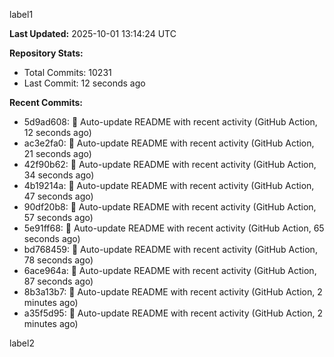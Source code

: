 
label1 
<!-- ACTIVITY_START -->
**Last Updated:** 2025-10-01 13:14:24 UTC

**Repository Stats:**
- Total Commits: 10231
- Last Commit: 12 seconds ago

**Recent Commits:**
- 5d9ad608: 🤖 Auto-update README with recent activity (GitHub Action, 12 seconds ago)
- ac3e2fa0: 🤖 Auto-update README with recent activity (GitHub Action, 21 seconds ago)
- 42f90b62: 🤖 Auto-update README with recent activity (GitHub Action, 34 seconds ago)
- 4b19214a: 🤖 Auto-update README with recent activity (GitHub Action, 47 seconds ago)
- 90df20b8: 🤖 Auto-update README with recent activity (GitHub Action, 57 seconds ago)
- 5e91ff68: 🤖 Auto-update README with recent activity (GitHub Action, 65 seconds ago)
- bd768459: 🤖 Auto-update README with recent activity (GitHub Action, 78 seconds ago)
- 6ace964a: 🤖 Auto-update README with recent activity (GitHub Action, 87 seconds ago)
- 8b3a13b7: 🤖 Auto-update README with recent activity (GitHub Action, 2 minutes ago)
- a35f5d95: 🤖 Auto-update README with recent activity (GitHub Action, 2 minutes ago)
<!-- ACTIVITY_END -->

label2
